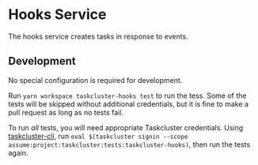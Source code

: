# Hooks Service

The hooks service creates tasks in response to events.

## Development

No special configuration is required for development.

Run `yarn workspace taskcluster-hooks test` to run the tess.
Some of the tests will be skipped without additional credentials, but it is fine to make a pull request as long as no tests fail.

To run *all* tests, you will need appropriate Taskcluster credentials.
Using [taskcluster-cli](https://github.com/taskcluster/taskcluster-cli), run `eval $(taskcluster signin --scope assume:project:taskcluster:tests:taskcluster-hooks)`, then run the tests again.
